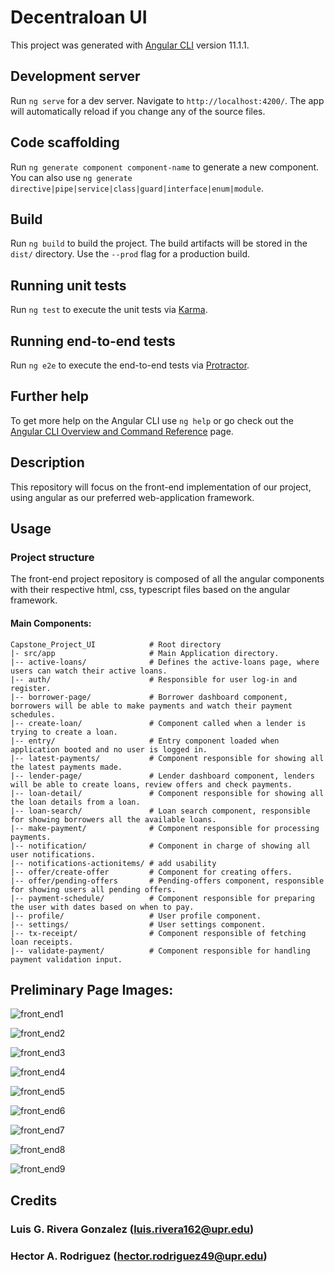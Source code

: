# Decentraloan UI

This project was generated with [Angular CLI](https://github.com/angular/angular-cli) version 11.1.1.

## Development server

Run `ng serve` for a dev server. Navigate to `http://localhost:4200/`. The app will automatically reload if you change any of the source files.

## Code scaffolding

Run `ng generate component component-name` to generate a new component. You can also use `ng generate directive|pipe|service|class|guard|interface|enum|module`.

## Build

Run `ng build` to build the project. The build artifacts will be stored in the `dist/` directory. Use the `--prod` flag for a production build.

## Running unit tests

Run `ng test` to execute the unit tests via [Karma](https://karma-runner.github.io).

## Running end-to-end tests

Run `ng e2e` to execute the end-to-end tests via [Protractor](http://www.protractortest.org/).

## Further help

To get more help on the Angular CLI use `ng help` or go check out the [Angular CLI Overview and Command Reference](https://angular.io/cli) page.

## Description

This repository will focus on the front-end implementation of our project, using angular as our preferred web-application framework.  

## Usage

### Project structure

The front-end project repository is composed of all the angular components with their respective html, css, typescript files based on the angular framework. 

#### Main Components: 

```
Capstone_Project_UI            # Root directory
|- src/app                     # Main Application directory.
|-- active-loans/              # Defines the active-loans page, where users can watch their active loans.
|-- auth/                      # Responsible for user log-in and register.
|-- borrower-page/             # Borrower dashboard component, borrowers will be able to make payments and watch their payment schedules.
|-- create-loan/               # Component called when a lender is trying to create a loan.
|-- entry/                     # Entry component loaded when application booted and no user is logged in.
|-- latest-payments/           # Component responsible for showing all the latest payments made.
|-- lender-page/               # Lender dashboard component, lenders will be able to create loans, review offers and check payments.
|-- loan-detail/               # Component responsible for showing all the loan details from a loan.
|-- loan-search/               # Loan search component, responsible for showing borrowers all the available loans.
|-- make-payment/              # Component responsible for processing payments.
|-- notification/              # Component in charge of showing all user notifications. 
|-- notifications-actionitems/ # add usability
|-- offer/create-offer         # Component for creating offers.
|-- offer/pending-offers       # Pending-offers component, responsible for showing users all pending offers.
|-- payment-schedule/          # Component responsible for preparing the user with dates based on when to pay.
|-- profile/                   # User profile component.
|-- settings/                  # User settings component.
|-- tx-receipt/                # Component responsible of fetching loan receipts.
|-- validate-payment/          # Component responsible for handling payment validation input.
```

## Preliminary Page Images: 

![front_end1](images/front_end1.PNG)

![front_end2](images/front_end2.PNG)

![front_end3](images/front_end3.PNG)

![front_end4](images/front_end4.PNG)

![front_end5](images/front_end5.PNG)

![front_end6](images/front_end6.PNG)

![front_end7](images/front_end7.PNG)

![front_end8](images/front_end8.PNG)

![front_end9](images/front_end9.PNG)

## Credits

### Luis G. Rivera Gonzalez (luis.rivera162@upr.edu) 
### Hector A. Rodriguez  (hector.rodriguez49@upr.edu) 
